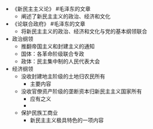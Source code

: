 - 《新民主主义论》 #毛泽东的文章
	- 阐述了新民主主义的政治、经济和文化
- 《论联合政府》 #毛泽东的文章
	- 将新民主主义的政治、经济和文化与党的基本纲领联合
- 政治纲领
	- 推翻帝国主义和封建主义的通知
	- 国体：各革命阶级联合专政
	- 政体：民主集中制的人民代表大会
- 经济纲领
	- 没收封建地主阶级的土地归农民所有
		- 主要内容
	- 没收官僚资产阶级的垄断资本归新民主主义国家所有
		- 应有之义
		-
	- 保护民族工商业
		- 新民主主义极具特色的一项内容